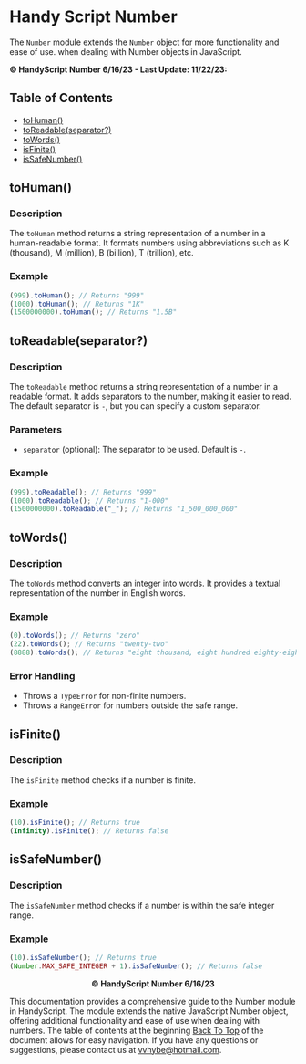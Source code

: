 # Handy Script Number

The `Number` module extends the `Number` object for more functionality and ease of use. when dealing with Number objects in JavaScript.

**© HandyScript Number 6/16/23 - Last Update: 11/22/23:**


## Table of Contents

- [toHuman()](#tohuman)
- [toReadable(separator?)](#toreadableseparator)
- [toWords()](#towords)
- [isFinite()](#isfinite)
- [isSafeNumber()](#issafenumber)

## <a name="tohuman"></a> toHuman()

### Description

The `toHuman` method returns a string representation of a number in a human-readable format. It formats numbers using abbreviations such as K (thousand), M (million), B (billion), T (trillion), etc.

### Example

```typescript
(999).toHuman(); // Returns "999"
(1000).toHuman(); // Returns "1K"
(1500000000).toHuman(); // Returns "1.5B"
```

## <a name="toreadableseparator"></a> toReadable(separator?)

### Description

The `toReadable` method returns a string representation of a number in a readable format. It adds separators to the number, making it easier to read. The default separator is `-`, but you can specify a custom separator.

### Parameters

- `separator` (optional): The separator to be used. Default is `-`.

### Example

```typescript
(999).toReadable(); // Returns "999"
(1000).toReadable(); // Returns "1-000"
(1500000000).toReadable("_"); // Returns "1_500_000_000"
```

## <a name="towords"></a> toWords()

### Description

The `toWords` method converts an integer into words. It provides a textual representation of the number in English words.

### Example

```typescript
(0).toWords(); // Returns "zero"
(22).toWords(); // Returns "twenty-two"
(8888).toWords(); // Returns "eight thousand, eight hundred eighty-eight"
```

### Error Handling

- Throws a `TypeError` for non-finite numbers.
- Throws a `RangeError` for numbers outside the safe range.

## <a name="isfinite"></a> isFinite()

### Description

The `isFinite` method checks if a number is finite.

### Example

```typescript
(10).isFinite(); // Returns true
(Infinity).isFinite(); // Returns false
```

## <a name="issafenumber"></a> isSafeNumber()

### Description

The `isSafeNumber` method checks if a number is within the safe integer range.

### Example

```typescript
(10).isSafeNumber(); // Returns true
(Number.MAX_SAFE_INTEGER + 1).isSafeNumber(); // Returns false
```

<p align="center"><b>© HandyScript Number 6/16/23</b></p>

This documentation provides a comprehensive guide to the Number module in HandyScript. The module extends the native JavaScript Number object, offering additional functionality and ease of use when dealing with numbers. The table of contents at the beginning [Back To Top](#table-of-contents) of the document allows for easy navigation. If you have any questions or suggestions, please contact us at <vvhybe@hotmail.com>.
